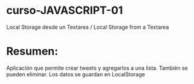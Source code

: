 # curso-JAVASCRIPT-01
Local Storage desde un Textarea /  Local Storage from a Textarea

# Resumen:
Aplicación que permite crear tweets y agregarlos a una lista. También se pueden eliminar.
Los datos se guardan en LocalStorage
